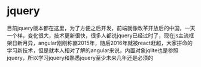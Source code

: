 # jquery
目前jquery版本都在这里，为了方便之后开发，前端就像改革开放后的中国，一天一个样，变化很大，技术更新很快，很多人都说jquery已经过时了，现在js主流框架日新月异，angular刚刚称霸2015年，随后2016年就被react赶超，大家拼命的学习新技术，但是就本人相对了解的angular来说，内置对象jqlite也是参照jquery，所以学习jquery和熟悉jquery至少未来几年还是必须的
